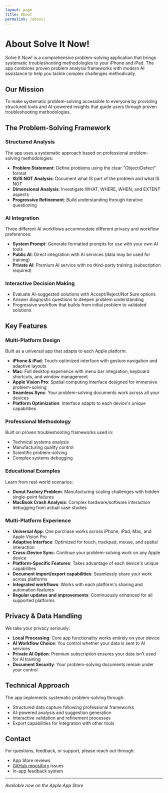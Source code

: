 ```yaml
---
layout: page
title: About
permalink: /about/
---
```


# About Solve It Now!

Solve It Now! is a comprehensive problem-solving application that brings systematic troubleshooting methodologies to your iPhone and iPad. The app combines proven problem analysis frameworks with modern AI assistance to help you tackle complex challenges methodically.

## Our Mission

To make systematic problem-solving accessible to everyone by providing structured tools and AI-powered insights that guide users through proven troubleshooting methodologies.

## The Problem-Solving Framework

### **Structured Analysis**
The app uses a systematic approach based on professional problem-solving methodologies:

- **Problem Statement**: Define problems using the clear "Object/Defect" format
- **IS/IS NOT Analysis**: Document what IS part of the problem and what IS NOT
- **Dimensional Analysis**: Investigate WHAT, WHERE, WHEN, and EXTENT aspects
- **Progressive Refinement**: Build understanding through iterative questioning

### **AI Integration**
Three different AI workflows accommodate different privacy and workflow preferences:

- **System Prompt**: Generate formatted prompts for use with your own AI tools
- **Public AI**: Direct integration with AI services (data may be used for training)
- **Private AI**: Premium AI service with no third-party training (subscription required)

### **Interactive Decision Making**
- Evaluate AI-suggested solutions with Accept/Reject/Not Sure options
- Answer diagnostic questions to deepen problem understanding
- Progressive workflow that builds from initial problem to validated solutions

## Key Features

### **Multi-Platform Design**
Built as a universal app that adapts to each Apple platform:

- **iPhone & iPad**: Touch-optimized interface with gesture navigation and adaptive layouts
- **Mac**: Full desktop experience with menu bar integration, keyboard shortcuts, and window management
- **Apple Vision Pro**: Spatial computing interface designed for immersive problem-solving
- **Seamless Sync**: Your problem-solving documents work across all your devices
- **Platform Optimization**: Interface adapts to each device's unique capabilities

### **Professional Methodology**
Built on proven troubleshooting frameworks used in:
- Technical systems analysis
- Manufacturing quality control
- Scientific problem-solving
- Complex systems debugging

### **Educational Examples**
Learn from real-world scenarios:
- **Donut Factory Problem**: Manufacturing scaling challenges with hidden single-point failures
- **MacBook Crash Analysis**: Complex hardware/software interaction debugging from actual case studies

### **Multi-Platform Experience**
- **Universal App**: One purchase works across iPhone, iPad, Mac, and Apple Vision Pro
- **Adaptive Interface**: Optimized for touch, trackpad, mouse, and spatial interaction
- **Cross-Device Sync**: Continue your problem-solving work on any Apple device
- **Platform-Specific Features**: Takes advantage of each device's unique capabilities
- **Document import/export capabilities**: Seamlessly share your work across platforms
- **Integrated workflows**: Works with each platform's sharing and automation features
- **Regular updates and improvements**: Continuously enhanced for all supported platforms

## Privacy & Data Handling

We take your privacy seriously:
- **Local Processing**: Core app functionality works entirely on your device
- **AI Workflow Choice**: You control whether your data is sent to AI services
- **Private AI Option**: Premium subscription ensures your data isn't used for AI training
- **Document Security**: Your problem-solving documents remain under your control

## Technical Approach

The app implements systematic problem-solving through:
- Structured data capture following professional frameworks
- AI-powered analysis and suggestion generation
- Interactive validation and refinement processes
- Export capabilities for integration with other tools

## Contact

For questions, feedback, or support, please reach out through:
- App Store reviews
- [GitHub repository](https://github.com/faisalmemon/solve-it-now) issues
- In-app feedback system

---

*Available now on the Apple App Store*
